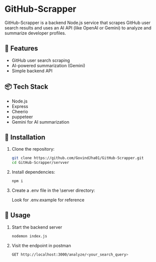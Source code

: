 # GitHub-Scrapper

GitHub-Scrapper is a backend Node.js service that scrapes GitHub user search results and uses an AI API (like OpenAI or Gemini) to analyze and summarize developer profiles.

## 🚀 Features

- GitHub user search scraping
- AI-powered summarization (Gemini)
- Simple backend API

## 📦 Tech Stack
- Node.js
- Express
- Cheerio
- puppeteer
- Gemini for AI summarization 

## 🔧 Installation

1. Clone the repository:
   
   ```bash
   git clone https://github.com/GovindJha01/GitHub-Scrapper.git
   cd GitHub-Scrapper/servver
   ``` 
3. Install dependencies:

   ```bash
   npm i
   ``` 
5. Create a .env file in the \server directory:

   Look for .env.example for reference

## 🧪 Usage
1. Start the backend server
  
   ```bash
   nodemon index.js
   ```
2. Visit the endpoint in postman

   ```bash
   GET http://localhost:3000/analyze/<your_search_query>
   ```

